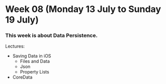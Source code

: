 # Week 08 (Monday 13 July to Sunday 19 July)

### This week is about Data Persistence.
Lectures:
- Saving Data in iOS
  - Files and Data
  - Json
  - Property Lists
- CoreData
